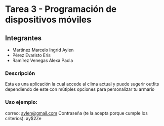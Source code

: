 # Tarea 3 - Programación de dispositivos móviles

## Integrantes

- Martínez Marcelo Ingrid Aylen
- Pérez Evaristo Eris
- Ramírez Venegas Alexa Paola

### Descripción
Esta es una aplicación la cual accede al clima actual y puede sugerir outfits dependiendo de este con mútiples opciones para personalizar tu armario

### Uso ejemplo:
correo: aylen@gmail.com 
Contraseña (te la acepta porque cumple los criterios): ay$2Ze